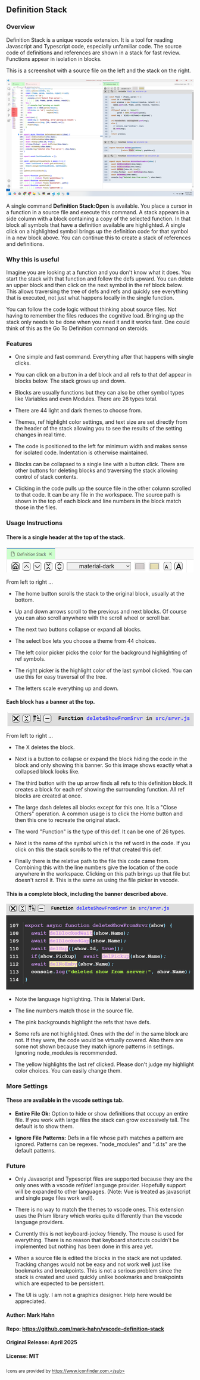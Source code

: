 ## Definition Stack

### Overview

Definition Stack is a unique vscode extension. It is a tool for reading Javascript and Typescript code, especially unfamiliar code. The source code of definitions and references are shown in a stack for fast review. Functions appear in isolation in blocks.

This is a screenshot with a source file on the left and the stack on the right.

![Logo](./images/screenshots/intro.png)

A single command **Definition Stack:Open** is available. You place a cursor in a function in a source file and execute this command. A stack appears in a side column with a block containing a copy of the selected function.  In that block all symbols that have a definition available are highlighted. A single click on a highlighted symbol brings up the definition code for that symbol in a new block above. You can continue this to create a stack of references and definitions.

### Why this is useful

Imagine you are looking at a function and you don't know what it does. You start the stack with that function and follow the defs upward. You can delete an upper block and then click on the next symbol in the ref block below.  This allows traversing the tree of defs and refs and quickly see everything that is executed, not just what happens locally in the single function.

You can follow the code logic without thinking about source files. Not having to remember the files reduces the cognitive load. Bringing up the stack only needs to be done when you need it and it works fast. One could think of this as the Go To Definition command on steroids.

### Features

- One simple and fast command. Everything after that happens with single clicks.

- You can click on a button in a def block and all refs to that def appear in blocks below. The stack grows up and down.

- Blocks are usually functions but they can also be other symbol types like Variables and even Modules. There are 26 types total.

- There are 44 light and dark themes to choose from.

- Themes, ref highlight color settings, and text size are set directly from the header of the stack allowing you to see the results of the setting changes in real time.

- The code is positioned to the left for minimum width and makes sense for isolated code. Indentation is otherwise maintained.

- Blocks can be collapsed to a single line with a button click.  There are other buttons for deleting blocks and traversing the stack allowing control of stack contents.

- Clicking in the code pulls up the source file in the other column scrolled to that code. It can be any file in the workspace. The source path is shown in the top of each block and line numbers in the block match those in the files.

### Usage Instructions

#### There is a single header at the top of the stack.

![Logo](./images/screenshots/header.png)

From left to right ...

- The home button scrolls the stack to the original block, usually at the bottom.

- Up and down arrows scroll to the previous and next blocks. Of course you can also scroll anywhere with the scroll wheel or scroll bar.

- The next two buttons collapse or expand all blocks.

- The select box lets you choose a theme from 44 choices.

- The left color picker picks the color for the background 
highlighting of ref symbols.

- The right picker is the highlight color of the last symbol clicked. You can use this for easy traversal of the tree.

- The letters scale everything up and down.

####  Each block has a banner at the top.

![Logo](./images/screenshots/banner.png)

From left to right ...

- The X deletes the block.

- Next is a button to collapse or expand the block hiding the code in the block and only showing this banner. So this image shows exactly what a collapsed block looks like.

- The third button with the up arrow finds all refs to this definition block. It creates a block for each ref showing the surrounding function.  All ref blocks are created at once.

- The large dash deletes all blocks except for this one. It is a "Close Others" operation. A common usage is to click the Home button and then this one to recreate the original stack.

- The word "Function" is the type of this def. It can be one of 26 types.

- Next is the name of the symbol which is the ref word in the code. If you click on this the stack scrolls to the ref that created this def.

- Finally there is the relative path to the file this code came from. Combining this with the line numbers give the location of the code anywhere in the workspace. Clicking on this path brings up that file but doesn't scroll it.  This is the same as using the file picker in vscode.

#### This is a complete block, including the banner described above.

![Logo](./images/screenshots/block.png)

- Note the language highlighting. This is Material Dark.

- The line numbers match those in the source file.

- The pink backgrounds highlight the refs that have defs. 

- Some refs are not highlighted.  Ones with the def in the same block are not.  If they were, the code would be virtually covered.  Also there are some not shown because they match ignore patterns in settings.  Ignoring node_modules is recommended.

- The yellow highlights the last ref clicked.  Please don't judge my highlight color choices.  You can easily change them. 

### More Settings

#### These are available in the vscode settings tab.

- **Entire File Ok:** Option to hide or show definitions that occupy an entire file.  If you work with large files the stack can grow excessively tall. The default is to show them.

- **Ignore File Patterns:** Defs in a file whose path  matches a pattern are ignored.  Patterns can be regexes. "node_modules" and ".d.ts" are the default patterns.

### Future

- Only Javascript and Typescript files are supported because they are the only ones with a vscode ref/def language provider. Hopefully support will be expanded to other languages. (Note: Vue is treated as javascript and single page files work well).

- There is no way to match the themes to vscode ones.  This extension uses the Prism library which works quite differently than the vscode language providers.

- Currently this is not keyboard-jockey friendly. The mouse is used for everything.  There is no reason that keyboard shortcuts couldn't be implemented but nothing has been done in this area yet.

- When a source file is edited the blocks in the stack are not updated. Tracking changes would not be easy and not work well just like bookmarks and breakpoints. This is not a serious problem since the stack is created and used quickly unlike bookmarks and breakpoints which are expected to be persistent.

- The UI is ugly.  I am not a graphics designer. Help here would be appreciated.

#### Author: Mark Hahn

#### Repo: https://github.com/mark-hahn/vscode-definition-stack

#### Original Release: April 2025

#### License: MIT

<sub>Icons are provided by https://www.iconfinder.com.</sub>